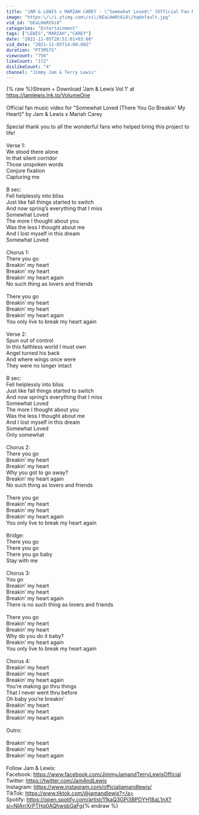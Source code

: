 ```yaml
---
title: "JAM & LEWIS x MARIAH CAREY - \"Somewhat Loved\" (Official Fan Music Video)"
image: "https:\/\/i.ytimg.com\/vi\/bEaLHmRt6i8\/hqdefault.jpg"
vid_id: "bEaLHmRt6i8"
categories: "Entertainment"
tags: ["LEWIS","MARIAH","CAREY"]
date: "2021-11-05T20:51:01+03:00"
vid_date: "2021-11-05T14:00:09Z"
duration: "PT3M57S"
viewcount: "756"
likeCount: "172"
dislikeCount: "4"
channel: "Jimmy Jam & Terry Lewis"
---
```

{% raw %}Stream + Download 'Jam &amp; Lewis Vol 1' at <a rel="nofollow" target="blank" href="https://jamlewis.lnk.to/VolumeOne">https://jamlewis.lnk.to/VolumeOne</a><br /><br />Official fan music video for &quot;Somewhat Loved (There You Go Breakin' My Heart)&quot; by Jam &amp; Lewis x Mariah Carey<br /><br />Special thank you to all the wonderful fans who helped bring this project to life!<br /><br />Verse 1:<br />We stood there alone <br />In that silent corridor  <br />Those unspoken words <br />Conjure fixation<br />Capturing me <br /><br />B sec:<br />Fell helplessly into bliss <br />Just like fall things started to switch <br />And now spring’s everything that I miss <br />Somewhat Loved <br />The more I thought about you <br />Was the less I thought about me <br />And I lost myself in this dream <br />Somewhat Loved<br /><br />Chorus 1:<br />There you go <br />Breakin’ my heart<br />Breakin' my heart<br />Breakin’ my heart again <br />No such thing as lovers and friends <br /><br />There you go <br />Breakin’ my heart<br />Breakin’ my heart<br />Breakin’ my heart again <br />You only live to break my heart again <br /><br />Verse 2:<br />Spun out of control<br />In this faithless world I must own <br />Angel turned his back<br />And where wings once were <br />They were no longer intact  <br /><br />B sec:<br />Fell helplessly into bliss <br />Just like fall things started to switch <br />And now spring’s everything that I miss <br />Somewhat Loved <br />The more I thought about you <br />Was the less I thought about me <br />And I lost myself in this dream <br />Somewhat Loved<br />Only somewhat <br /><br />Chorus 2:<br />There you go <br />Breakin’ my heart<br />Breakin’ my heart<br />Why you got to go away?<br />Breakin’ my heart again <br />No such thing as lovers and friends <br /><br />There you go   <br />Breakin’ my heart<br />Breakin’ my heart<br />Breakin’ my heart again <br />You only live to break my heart again <br /><br />Bridge:<br />There you go<br />There you go<br />There you go baby<br />Stay with me<br /><br />Chorus 3:<br />You go <br />Breakin’ my heart<br />Breakin’ my heart<br />Breakin’ my heart again <br />There is no such thing as lovers and friends <br /><br />There you go <br />Breakin’ my heart<br />Breakin’ my heart<br />Why do you do it baby?<br />Breakin’ my heart again <br />You only live to break my heart again <br /><br />Chorus 4:<br />Breakin’ my heart<br />Breakin’ my heart<br />Breakin’ my heart again<br />You’re making go thru things <br />That I never went thru before <br />Oh baby you’re breakin’<br />Breakin’ my heart<br />Breakin’ my heart<br />Breakin’ my heart again <br /><br />Outro:<br /><br />Breakin’ my heart<br />Breakin’ my heart<br />Breakin’ my heart again<br /><br />Follow Jam &amp; Lewis: <br />Facebook: <a rel="nofollow" target="blank" href="https://www.facebook.com/JimmyJamandTerryLewisOfficial">https://www.facebook.com/JimmyJamandTerryLewisOfficial</a><br />Twitter: <a rel="nofollow" target="blank" href="https://twitter.com/JamAndLewis">https://twitter.com/JamAndLewis</a><br />Instagram: <a rel="nofollow" target="blank" href="https://www.instagram.com/officialjamandlewis/">https://www.instagram.com/officialjamandlewis/</a><br />TikTok: <a rel="nofollow" target="blank" href="https://www.tiktok.com/@jamandlewis?">https://www.tiktok.com/@jamandlewis?</a><br />Spotify: <a rel="nofollow" target="blank" href="https://open.spotify.com/artist/11kaQ3GPi3BPDYH18aL1nX?si=NIArrXrPTHq0AQhwsbGaFg">https://open.spotify.com/artist/11kaQ3GPi3BPDYH18aL1nX?si=NIArrXrPTHq0AQhwsbGaFg</a>{% endraw %}

